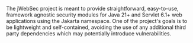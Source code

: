 The jWebSec project is meant to provide straightforward, easy-to-use, framework agnostic security modules for Java 21+ and Servlet 6.1+ web applications using the Jakarta namespace. One of the project's goals is to be lightweight and self-contained, avoiding the use of any additional third party dependencies which may potentially introduce vulnerabilities.
